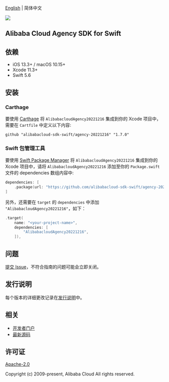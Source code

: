 [English](README.md) | 简体中文

![](https://aliyunsdk-pages.alicdn.com/icons/AlibabaCloud.svg)

## Alibaba Cloud Agency SDK for Swift

## 依赖

- iOS 13.3+ / macOS 10.15+
- Xcode 11.3+
- Swift 5.6

## 安装

### Carthage

要使用 [Carthage](https://github.com/Carthage/Carthage) 将 `AlibabacloudAgency20221216` 集成到你的 Xcode 项目中，需要在 `Cartfile` 中定义以下内容:

```ogdl
github "alibabacloud-sdk-swift/agency-20221216" "1.7.0"
```

### Swift 包管理工具

要使用 [Swift Package Manager](https://swift.org/package-manager/) 将 `AlibabacloudAgency20221216` 集成到你的 Xcode 项目中，请将 `AlibabacloudAgency20221216` 添加至你的 `Package.swift` 文件的 dependencies 数组内容中:

```swift
dependencies: [
    .package(url: "https://github.com/alibabacloud-sdk-swift/agency-20221216.git", from: "1.7.0")
]
```

另外，还需要在 `target` 的 `dependencies` 中添加 `"AlibabacloudAgency20221216"`，如下：

```swift
.target(
    name: "<your-project-name>",
    dependencies: [
        "AlibabacloudAgency20221216",
    ]),
```

## 问题

[提交 Issue](https://github.com/alibabacloud-sdk-swift/agency-20221216/issues/new)，不符合指南的问题可能会立即关闭。

## 发行说明

每个版本的详细更改记录在[发行说明](./ChangeLog.txt)中。

## 相关

* [开发者门户](https://next.api.aliyun.com/home)
* [最新源码](https://github.com/alibabacloud-sdk-swift/agency-20221216)

## 许可证

[Apache-2.0](http://www.apache.org/licenses/LICENSE-2.0)

Copyright (c) 2009-present, Alibaba Cloud All rights reserved.
